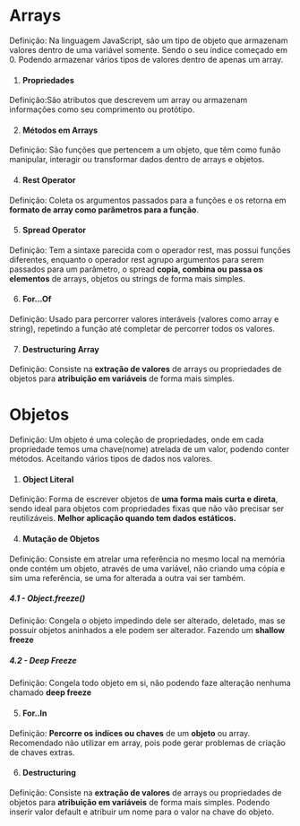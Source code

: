# Arrays

Definição: Na linguagem JavaScript, são um tipo de objeto que armazenam valores dentro de uma variável somente. Sendo o seu índice começado em 0. Podendo armazenar vários tipos de valores dentro de apenas um array.

1. #### Propriedades
Definição:São atributos que descrevem um array ou armazenam informações como seu comprimento ou protótipo.

2. #### Métodos em Arrays
Definição: São funções que pertencem a um objeto, que têm como funão manipular, interagir ou transformar dados dentro de arrays e objetos.

4. #### Rest Operator
Definição: Coleta os argumentos passados para a funções e os retorna em **formato de array como parâmetros para a função**.

5. #### Spread Operator
Definição: Tem a sintaxe parecida com o operador rest, mas possui funções diferentes, enquanto o operador rest agrupo argumentos para serem passados para um parâmetro, o spread **copia, combina ou passa os elementos** de arrays, objetos ou strings de forma mais simples.

6. #### For...Of
Definição: Usado para percorrer valores interáveis (valores como array e string), repetindo a função até completar de percorrer todos os valores.

7. #### Destructuring Array
Definição: Consiste na **extração de valores** de arrays ou propriedades de objetos para **atribuição em variáveis** de forma mais simples.

# Objetos

Definição: Um objeto é uma coleção de propriedades, onde em cada propriedade temos uma chave(nome) atrelada de um valor, podendo conter métodos. Aceitando vários tipos de dados nos valores.

1. #### Object Literal
Definição: Forma de escrever objetos de **uma forma mais curta e direta**, sendo ideal para objetos com propriedades fixas que não vão precisar ser reutilizáveis. **Melhor aplicação quando tem dados estáticos.**

4. #### Mutação de Objetos
Definição: Consiste em atrelar uma referência no mesmo local na memória onde contém um objeto, através de uma variável, não criando uma cópia e sim uma referência, se uma for alterada  a outra vai ser também.

 #####  4.1 - Object.freeze()
 Definição: Congela o objeto impedindo dele ser alterado, deletado, mas se possuir objetos aninhados a ele podem ser alterador. Fazendo um **shallow freeze**

 ##### 4.2 - Deep Freeze
 Definição: Congela todo objeto em si, não podendo faze alteração nenhuma chamado **deep freeze**

5. #### For..In
Definição: **Percorre os indíces ou chaves** de um **objeto** ou array. Recomendado não utilizar em array, pois pode gerar problemas de criação de chaves extras.

6. #### Destructuring
Definição: Consiste na **extração de valores** de arrays ou propriedades de objetos para **atribuição em variáveis** de forma mais simples. Podendo inserir valor default e atribuir um nome para o valor na chave do objeto.

